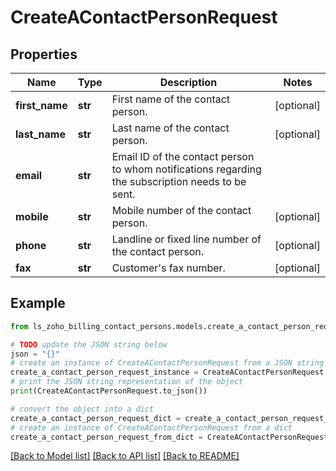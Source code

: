 # CreateAContactPersonRequest


## Properties

Name | Type | Description | Notes
------------ | ------------- | ------------- | -------------
**first_name** | **str** | First name of the contact person. | [optional] 
**last_name** | **str** | Last name of the contact person. | [optional] 
**email** | **str** | Email ID of the contact person to whom notifications regarding the subscription needs to be sent. | 
**mobile** | **str** | Mobile number of the contact person. | [optional] 
**phone** | **str** | Landline or fixed line number of the contact person. | [optional] 
**fax** | **str** | Customer&#39;s fax number. | [optional] 

## Example

```python
from ls_zoho_billing_contact_persons.models.create_a_contact_person_request import CreateAContactPersonRequest

# TODO update the JSON string below
json = "{}"
# create an instance of CreateAContactPersonRequest from a JSON string
create_a_contact_person_request_instance = CreateAContactPersonRequest.from_json(json)
# print the JSON string representation of the object
print(CreateAContactPersonRequest.to_json())

# convert the object into a dict
create_a_contact_person_request_dict = create_a_contact_person_request_instance.to_dict()
# create an instance of CreateAContactPersonRequest from a dict
create_a_contact_person_request_from_dict = CreateAContactPersonRequest.from_dict(create_a_contact_person_request_dict)
```
[[Back to Model list]](../README.md#documentation-for-models) [[Back to API list]](../README.md#documentation-for-api-endpoints) [[Back to README]](../README.md)


